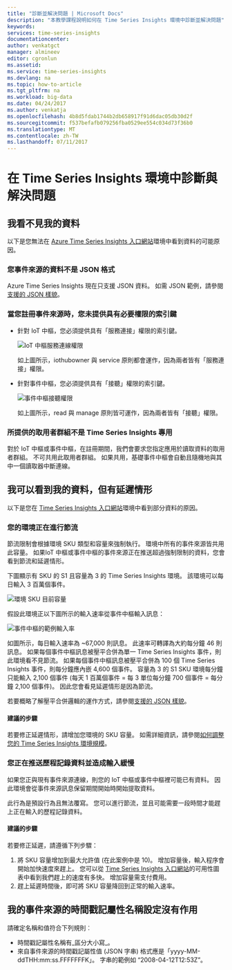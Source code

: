 ```yaml
---
title: "診斷並解決問題 | Microsoft Docs"
description: "本教學課程說明如何在 Time Series Insights 環境中診斷並解決問題"
keywords: 
services: time-series-insights
documentationcenter: 
author: venkatgct
manager: almineev
editor: cgronlun
ms.assetid: 
ms.service: time-series-insights
ms.devlang: na
ms.topic: how-to-article
ms.tgt_pltfrm: na
ms.workload: big-data
ms.date: 04/24/2017
ms.author: venkatja
ms.openlocfilehash: 4b8d5fdab1744b2db658917f91d6dac05db30d2f
ms.sourcegitcommit: f537befafb079256fba0529ee554c034d73f36b0
ms.translationtype: MT
ms.contentlocale: zh-TW
ms.lasthandoff: 07/11/2017
---
```

# <a name="diagnose-and-solve-problems-in-your-time-series-insights-environment"></a>在 Time Series Insights 環境中診斷與解決問題

## <a name="i-dont-see-my-data"></a>我看不見我的資料
以下是您無法在 [Azure Time Series Insights 入口網站](https://insights.timeseries.azure.com)環境中看到資料的可能原因。

### <a name="your-event-source-doesnt-have-data-in-json-format"></a>您事件來源的資料不是 JSON 格式
Azure Time Series Insights 現在只支援 JSON 資料。 如需 JSON 範例，請參閱[支援的 JSON 樣貌](time-series-insights-send-events.md#supported-json-shapes)。

### <a name="when-you-registered-your-event-source-you-didnt-provide-the-key-that-has-the-required-permission"></a>當您註冊事件來源時，您未提供具有必要權限的索引鍵
* 針對 IoT 中樞，您必須提供具有「服務連接」權限的索引鍵。

   ![IoT 中樞服務連線權限](media/diagnose-and-solve-problems/iothub-serviceconnect-permissions.png)

   如上圖所示，iothubowner 與 service 原則都會運作，因為兩者皆有「服務連接」權限。
* 針對事件中樞，您必須提供具有「接聽」權限的索引鍵。

   ![事件中樞接聽權限](media/diagnose-and-solve-problems/eventhub-listen-permissions.png)

   如上圖所示，read 與 manage 原則皆可運作，因為兩者皆有「接聽」權限。

### <a name="the-provided-consumer-group-is-not-exclusive-to-time-series-insights"></a>所提供的取用者群組不是 Time Series Insights 專用
對於 IoT 中樞或事件中樞，在註冊期間，我們會要求您指定應用於讀取資料的取用者群組。 不可共用此取用者群組。 如果共用，基礎事件中樞會自動且隨機地與其中一個讀取器中斷連線。

## <a name="i-see-my-data-but-theres-a-lag"></a>我可以看到我的資料，但有延遲情形
以下是您在 [Time Series Insights 入口網站](https://insights.timeseries.azure.com)環境中看到部分資料的原因。

### <a name="your-environment-is-getting-throttled"></a>您的環境正在進行節流
節流限制會根據環境 SKU 類型和容量來強制執行。 環境中所有的事件來源皆共用此容量。 如果IoT 中樞或事件中樞的事件來源正在推送超過強制限制的資料，您會看到節流和延遲情形。

下圖顯示有 SKU 的 S1 且容量為 3 的 Time Series Insights 環境。 該環境可以每日輸入 3 百萬個事件。

![環境 SKU 目前容量](media/diagnose-and-solve-problems/environment-sku-current-capacity.png)

假設此環境正以下圖所示的輸入速率從事件中樞輸入訊息：

![事件中樞的範例輸入率](media/diagnose-and-solve-problems/eventhub-ingress-rate.png)

如圖所示，每日輸入速率為 ~67,000 則訊息。 此速率可轉譯為大約每分鐘 46 則訊息。 如果每個事件中樞訊息被壓平合併為單一 Time Series Insights 事件，則此環境看不見節流。 如果每個事件中樞訊息被壓平合併為 100 個 Time Series Insights 事件，則每分鐘應內嵌 4,600 個事件。 容量為 3 的 S1 SKU 環境每分鐘只能輸入 2,100 個事件 (每天 1 百萬個事件 = 每 3 單位每分鐘 700 個事件 = 每分鐘 2,100 個事件)。 因此您會看見延遲情形是因為節流。 

若要概略了解壓平合併邏輯的運作方式，請參閱[支援的 JSON 樣貌](time-series-insights-send-events.md#supported-json-shapes)。

#### <a name="recommended-steps"></a>建議的步驟
若要修正延遲情形，請增加您環境的 SKU 容量。 如需詳細資訊，請參閱[如何調整您的 Time Series Insights 環境規模](time-series-insights-how-to-scale-your-environment.md)。

### <a name="youre-pushing-historical-data-and-causing-slow-ingress"></a>您正在推送歷程記錄資料並造成輸入緩慢
如果您正與現有事件來源連線，則您的 IoT 中樞或事件中樞裡可能已有資料。 因此環境會從事件來源訊息保留期間開始時開始提取資料。 

此行為是預設行為且無法覆寫。 您可以進行節流，並且可能需要一段時間才能趕上正在輸入的歷程記錄資料。

#### <a name="recommended-steps"></a>建議的步驟
若要修正延遲，請遵循下列步驟：
1. 將 SKU 容量增加到最大允許值 (在此案例中是 10)。 增加容量後，輸入程序會開始加快速度來趕上。 您可以從 [Time Series Insights 入口網站](https://insights.timeseries.azure.com)的可用性圖表中看到我們趕上的速度有多快。 增加容量需支付費用。
2. 趕上延遲時間後，即可將 SKU 容量降回到正常的輸入速率。

## <a name="my-event-sources-timestamp-property-name-setting-doesnt-work"></a>我的事件來源的時間戳記屬性名稱設定沒有作用
請確定名稱和值符合下列規則︰
* 時間戳記屬性名稱有_區分大小寫_。
* 來自事件來源的時間戳記屬性值 (JSON 字串) 格式應是「yyyy-MM-ddTHH:mm:ss.FFFFFFFK」。 字串的範例如 “2008-04-12T12:53Z”。
